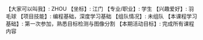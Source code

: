 【大家可以叫我】: ZHOU
【坐标】: 江门
【专业/职业】: 学生
【兴趣爱好】: 羽毛球
【项目技能】: 编程基础，深度学习基础
【组队情况】: 未组队
【本课程学习基础】: 第一次参加，熟悉目标检测与图像分割
【本期活动目标】: 完成所有课程内容
